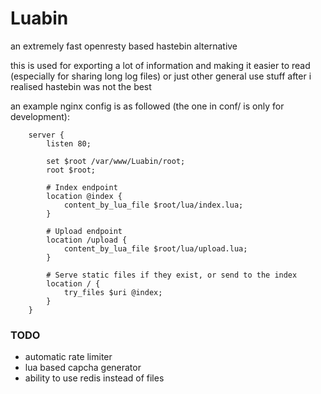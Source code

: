 # Luabin

an extremely fast openresty based hastebin alternative

this is used for exporting a lot of information and making it easier to read (especially for sharing long log files)
or just other general use stuff after i realised hastebin was not the best

an example nginx config is as followed (the one in conf/ is only for development):
```nginx
    server {
        listen 80;

        set $root /var/www/Luabin/root;
        root $root;

        # Index endpoint
        location @index {
            content_by_lua_file $root/lua/index.lua;
        }

        # Upload endpoint
        location /upload { 
            content_by_lua_file $root/lua/upload.lua;
        }

        # Serve static files if they exist, or send to the index
        location / { 
            try_files $uri @index;
        }
    }
```

### TODO
- automatic rate limiter 
- lua based capcha generator
- ability to use redis instead of files